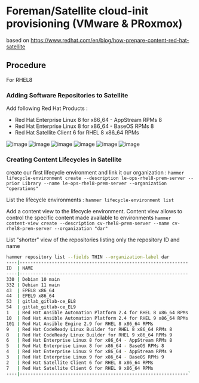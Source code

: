 # Foreman/Satellite cloud-init provisioning (VMware & PRoxmox)

based on https://www.redhat.com/en/blog/how-prepare-content-red-hat-satellite

## Procedure

For RHEL8

### Adding Software Repositories to Satellite
Add following Red Hat Products :
* Red Hat Enterprise Linux 8 for x86_64 - AppStream RPMs 8
* Red Hat Enterprise Linux 8 for x86_64 - BaseOS RPMs 8
* Red Hat Satellite Client 6 for RHEL 8 x86_64 RPMs

![image](https://github.com/abdelhousni/foreman-dar/assets/23284113/9448cc4c-2585-4884-ac1f-73da5e3cdb45)
![image](https://github.com/abdelhousni/foreman-dar/assets/23284113/fa527626-b719-4ad6-8444-f63ec05df789)
![image](https://github.com/abdelhousni/foreman-dar/assets/23284113/8aec29a6-4887-4f5b-bd80-2a9b172c1e14)
![image](https://github.com/abdelhousni/foreman-dar/assets/23284113/40fb6276-ebe7-4c63-a73a-bfaf3fbb0df1)
![image](https://github.com/abdelhousni/foreman-dar/assets/23284113/b638257f-dc43-4d17-9f47-af88ee059c4a)
![image](https://github.com/abdelhousni/foreman-dar/assets/23284113/67c2c726-6a52-446d-a167-8a99aa7a245f)

### Creating Content Lifecycles in Satellite

create our first lifecycle environment and link it our organization :
`hammer lifecycle-environment create --description le-ops-rhel8-prem-server --prior Library --name le-ops-rhel8-prem-server --organization "operations"`

List the lifecycle environments :
`hammer lifecycle-environment list`

Add a content view to the lifecycle environment. Content view allows to control the specific content made available to environments
`hammer content-view create --description cv-rhel8-prem-server --name cv-rhel8-prem-server --organization "dar"`

List "shorter" view of the repositories listing only the repository ID and name
```sh
hammer repository list --fields THIN --organization-label dar
----|---------------------------------------------------------------
ID  | NAME
----|---------------------------------------------------------------
330 | Debian 10 main
332 | Debian 11 main
43  | EPEL8 x86_64
44  | EPEL9 x86_64
53  | gitlab_gitlab-ce_EL8
54  | gitlab_gitlab-ce_EL9
1   | Red Hat Ansible Automation Platform 2.4 for RHEL 8 x86_64 RPMs
10  | Red Hat Ansible Automation Platform 2.4 for RHEL 9 x86_64 RPMs
101 | Red Hat Ansible Engine 2.9 for RHEL 8 x86_64 RPMs
9   | Red Hat CodeReady Linux Builder for RHEL 8 x86_64 RPMs 8
8   | Red Hat CodeReady Linux Builder for RHEL 9 x86_64 RPMs 9
6   | Red Hat Enterprise Linux 8 for x86_64 - AppStream RPMs 8
5   | Red Hat Enterprise Linux 8 for x86_64 - BaseOS RPMs 8
4   | Red Hat Enterprise Linux 9 for x86_64 - AppStream RPMs 9
3   | Red Hat Enterprise Linux 9 for x86_64 - BaseOS RPMs 9
2   | Red Hat Satellite Client 6 for RHEL 8 x86_64 RPMs
7   | Red Hat Satellite Client 6 for RHEL 9 x86_64 RPMs
----|---------------------------------------------------------------`

